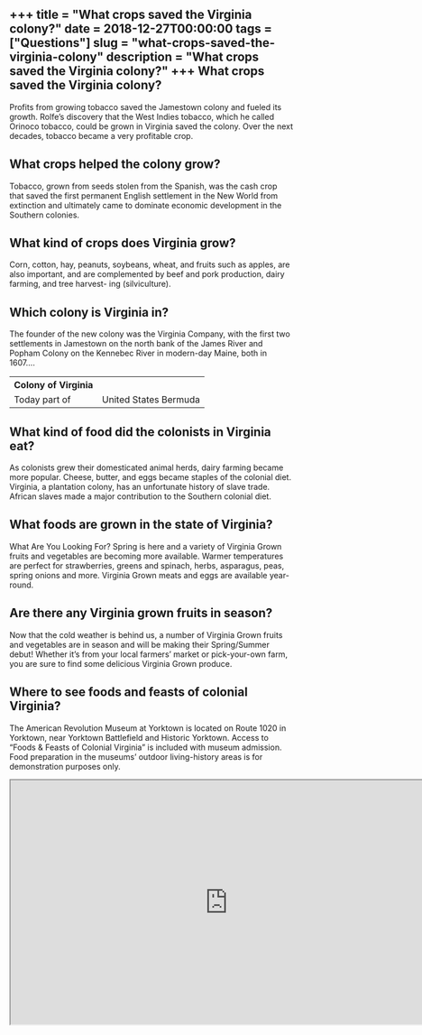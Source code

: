 +++
title = "What crops saved the Virginia colony?"
date = 2018-12-27T00:00:00
tags = ["Questions"]
slug = "what-crops-saved-the-virginia-colony"
description = "What crops saved the Virginia colony?"
+++
What crops saved the Virginia colony?
-------------------------------------

Profits from growing tobacco saved the Jamestown colony and fueled its growth. Rolfe’s discovery that the West Indies tobacco, which he called Orinoco tobacco, could be grown in Virginia saved the colony. Over the next decades, tobacco became a very profitable crop.

What crops helped the colony grow?
----------------------------------

Tobacco, grown from seeds stolen from the Spanish, was the cash crop that saved the first permanent English settlement in the New World from extinction and ultimately came to dominate economic development in the Southern colonies.

What kind of crops does Virginia grow?
--------------------------------------

Corn, cotton, hay, peanuts, soybeans, wheat, and fruits such as apples, are also important, and are complemented by beef and pork production, dairy farming, and tree harvest- ing (silviculture).

Which colony is Virginia in?
----------------------------

The founder of the new colony was the Virginia Company, with the first two settlements in Jamestown on the north bank of the James River and Popham Colony on the Kennebec River in modern-day Maine, both in 1607….

<table><tr><th>Colony of Virginia</th></tr><tr><td>Today part of</td><td>United States Bermuda</td></tr></table>

What kind of food did the colonists in Virginia eat?
----------------------------------------------------

As colonists grew their domesticated animal herds, dairy farming became more popular. Cheese, butter, and eggs became staples of the colonial diet. Virginia, a plantation colony, has an unfortunate history of slave trade. African slaves made a major contribution to the Southern colonial diet.

What foods are grown in the state of Virginia?
----------------------------------------------

What Are You Looking For? Spring is here and a variety of Virginia Grown fruits and vegetables are becoming more available. Warmer temperatures are perfect for strawberries, greens and spinach, herbs, asparagus, peas, spring onions and more. Virginia Grown meats and eggs are available year-round.

Are there any Virginia grown fruits in season?
----------------------------------------------

Now that the cold weather is behind us, a number of Virginia Grown fruits and vegetables are in season and will be making their Spring/Summer debut! Whether it’s from your local farmers’ market or pick-your-own farm, you are sure to find some delicious Virginia Grown produce.

Where to see foods and feasts of colonial Virginia?
---------------------------------------------------

The American Revolution Museum at Yorktown is located on Route 1020 in Yorktown, near Yorktown Battlefield and Historic Yorktown. Access to “Foods &amp; Feasts of Colonial Virginia” is included with museum admission. Food preparation in the museums’ outdoor living-history areas is for demonstration purposes only.

<iframe allow="accelerometer; autoplay; clipboard-write; encrypted-media; gyroscope; picture-in-picture" allowfullscreen="" class="__youtube_prefs__  epyt-is-override  no-lazyload" data-no-lazy="1" data-origheight="433" data-origwidth="770" data-skipgform_ajax_framebjll="" height="433" id="_ytid_43928" loading="lazy" src="https://www.youtube.com/embed/h4CSSXcj9EI?enablejsapi=1&autoplay=0&cc_load_policy=0&cc_lang_pref=&iv_load_policy=1&loop=0&modestbranding=0&rel=1&fs=1&playsinline=0&autohide=2&theme=dark&color=red&controls=1&" title="YouTube player" width="770"></iframe>